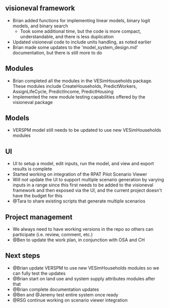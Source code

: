 ## visioneval framework
  - Brian added functions for implementing linear models, binary logit models, and binary search
    - Took some additional time, but the code is more compact, understandable, and there is less duplication
  - Updated visioneval code to include units handling, as noted earlier
  - Brian made some updates to the 'model_system_design.md' documentation, but there is still more to do

## Modules
  - Brian completed all the modules in the VESimHouseholds package. These modules include CreateHouseholds, PredictWorkers, AssignLifeCycle, PredictIncome, PredictHousing
  - Implemented the new module testing capabilities offered by the visioneval package

## Models
  - VERSPM model still needs to be updated to use new VESimHouseholds modules

## UI
  - UI to setup a model, edit inputs, run the model, and view and export results is complete
  - Started working on integration of the RPAT Pilot Scenario Viewer
  - Will not update the UI to support multiple scenario generation by varying inputs in a range since this first needs to be added to the visioneval framework and then exposed via the UI, and the current project doesn't have the budget for this
  - @Tara to share existing scripts that generate multiple scenarios

## Project management
  - We always need to have working versions in the repo so others can participate (i.e. review, comment, etc.)  
  - @Ben to update the work plan, in conjunction with OSA and CH

## Next steps
  - @Brian update VERSPM to use new VESimHouseholds modules so we can fully test the updates
  - @Brian start on land use and system supply attributes modules after that
  - @Brian complete documentation updates
  - @Ben and @Jeremy test entire system once ready 
  - @RSG continue working on scenario viewer integration


